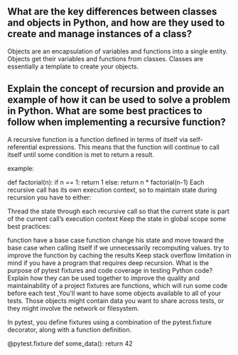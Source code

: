 ## What are the key differences between classes and objects in Python, and how are they used to create and manage instances of a class?
Objects are an encapsulation of variables and functions into a single entity. Objects get their variables and functions from classes. Classes are essentially a template to create your objects.

## Explain the concept of recursion and provide an example of how it can be used to solve a problem in Python. What are some best practices to follow when implementing a recursive function?
A recursive function is a function defined in terms of itself via self-referential expressions. This means that the function will continue to call itself until some condition is met to return a result.

example:

def factorial(n):
    if n == 1:
        return 1
    else:
        return n * factorial(n-1)
Each recursive call has its own execution context, so to maintain state during recursion you have to either:

Thread the state through each recursive call so that the current state is part of the current call’s execution context
Keep the state in global scope
some best practices:

function have a base case
function change his state and move toward the base case when calling itself
if we unnecessarily recomputing values. try to improve the function by caching the results
Keep stack overflow limitation in mind if you have a program that requires deep recursion.
What is the purpose of pytest fixtures and code coverage in testing Python code? Explain how they can be used together to improve the quality and maintainability of a project
fixtures are functions, which will run some code before each test ,You'll want to have some objects available to all of your tests. Those objects might contain data you want to share across tests, or they might involve the network or filesystem.

In pytest, you define fixtures using a combination of the pytest.fixture decorator, along with a function definition.

@pytest.fixture
def some_data():
    return 42